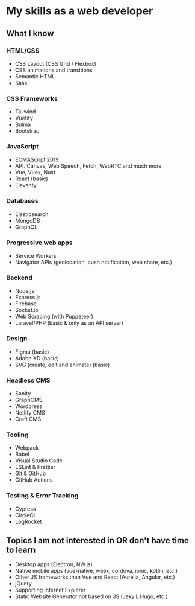 # My skills as a web developer

## What I know

### HTML/CSS
- CSS Layout (CSS Grid / Flexbox)
- CSS animations and transitions
- Semantic HTML
- Sass

### CSS Frameworks
- Tailwind
- Vuetify
- Bulma
- Bootstrap

### JavaScript
- ECMAScript 2019
- API: Canvas, Web Speech, Fetch, WebRTC and much more
- Vue, Vuex, Nuxt
- React (basic)
- Eleventy

### Databases
- Elasticsearch
- MongoDB
- GraphQL

### Progressive web apps
- Service Workers
- Navigator APIs (geolocation, push notification, web share, etc.)

### Backend
- Node.js
- Express.js
- Firebase
- Socket.io
- Web Scraping (with Puppeteer)
- Laravel/PHP (basic & only as an API server)

### Design
- Figma (basic)
- Adobe XD (basic)
- SVG (create, edit and animate) (basic)

### Headless CMS
- Sanity
- GraphCMS
- Wordpress
- Netlify CMS
- Craft CMS

### Tooling
- Webpack
- Babel
- Visual Studio Code
- ESLint & Prettier
- Git & GitHub
- GitHub Actions

### Testing & Error Tracking
- Cypress
- CircleCI
- LogRocket

## Topics I am not interested in OR don't have time to learn
- Desktop apps (Electron, NW.js)
- Native mobile apps (vue-native, weex, cordova, ionic, kotlin, etc.)
- Other JS frameworks than Vue and React (Aurelia, Angular, etc.)
- jQuery
- Supporting Internet Explorer
- Static Website Generator not based on JS (Jekyll, Hugo, etc.)
